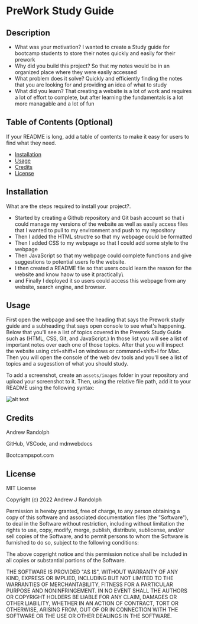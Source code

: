 # PreWork Study Guide 

## Description


- What was your motivation? I wanted to create a Study guide for bootcamp students to store their notes quickly and easily 
  for their prework 
- Why did you build this project? So that my notes would be in an organized place where they were easily accessed
- What problem does it solve? Quickly and efficiently finding the notes that you are looking for and providing an idea of what to study
- What did you learn? That creating a website is a lot of work and requires a lot of effort to complete, but after learning the fundamentals
  is a lot more managable and a lot of fun

## Table of Contents (Optional)

If your README is long, add a table of contents to make it easy for users to find what they need.

- [Installation](#installation)
- [Usage](#usage)
- [Credits](#credits)
- [License](#license)

## Installation

What are the steps required to install your project?.
- Started by creating a Github repository and Git bash account so that i could manage my versions of the website as well as easily access
files that I wanted to pull to my environment and push to my repository
- Then I added the HTML structre so that my webpage could be formatted
- Then I added CSS to my webpage so that I could add some style to the webpage
- Then JavaScript so that my webpage could complete functions and give suggestions to potential users fo the website.
- I then created a README file so that users could learn the reason for the website and know haow to use it practically\
- and Finally I deployed it so users could access this webpage from any website, search engine, and browser.
## Usage

First open the webpage and see the heading that says the Prework study guide and a subheading that says open console to see what's happening.
Below that you'll see a list of topics covered in the Prework Study Guide such as (HTML, CSS, Git, and JavaScript.)
In those list you will see a list of important notes over each one of those topics.
After that you will inspect the website using ctrl+shift+I on windows or command+shift+I for Mac.
Then you will open the console of the web dev tools and you'll see a list of topics and a sugesstion of what you should study.

To add a screenshot, create an `assets/images` folder in your repository and upload your screenshot to it. Then, using the relative file path, add it to your README using the following syntax:

![alt text](assets/images/screenshot.png)

## Credits

Andrew Randolph

GitHub, VSCode, and mdnwebdocs

Bootcampspot.com

## License

MIT License

Copyright (c) 2022 Andrew J Randolph

Permission is hereby granted, free of charge, to any person obtaining a copy
of this software and associated documentation files (the "Software"), to deal
in the Software without restriction, including without limitation the rights
to use, copy, modify, merge, publish, distribute, sublicense, and/or sell
copies of the Software, and to permit persons to whom the Software is
furnished to do so, subject to the following conditions:

The above copyright notice and this permission notice shall be included in all
copies or substantial portions of the Software.

THE SOFTWARE IS PROVIDED "AS IS", WITHOUT WARRANTY OF ANY KIND, EXPRESS OR
IMPLIED, INCLUDING BUT NOT LIMITED TO THE WARRANTIES OF MERCHANTABILITY,
FITNESS FOR A PARTICULAR PURPOSE AND NONINFRINGEMENT. IN NO EVENT SHALL THE
AUTHORS OR COPYRIGHT HOLDERS BE LIABLE FOR ANY CLAIM, DAMAGES OR OTHER
LIABILITY, WHETHER IN AN ACTION OF CONTRACT, TORT OR OTHERWISE, ARISING FROM,
OUT OF OR IN CONNECTION WITH THE SOFTWARE OR THE USE OR OTHER DEALINGS IN THE
SOFTWARE.
